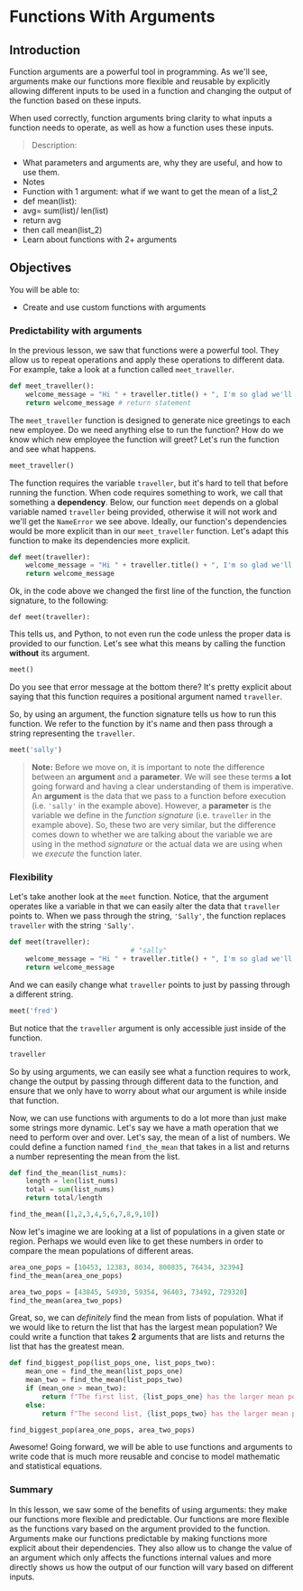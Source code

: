 
# Functions With Arguments

## Introduction
Function arguments are a powerful tool in programming.  As we'll see, arguments make our functions more flexible and reusable by explicitly allowing different inputs to be used in a function and changing the output of the function based on these inputs.

When used correctly, function arguments bring clarity to what inputs a function needs to operate, as well as how a function uses these inputs.  


> Description: 
* What parameters and arguments are, why they are useful, and how to use them.
* Notes
* Function with 1 argument: what if we want to get the mean of a list_2
* def mean(list):
* avg= sum(list)/ len(list)
* return avg
* then call mean(list_2)
* Learn about functions with 2+ arguments

## Objectives
You will be able to:
* Create and use custom functions with arguments

### Predictability with arguments

In the previous lesson, we saw that functions were a powerful tool.  They allow us to repeat operations and apply these operations to different data.  For example, take a look at a function called `meet_traveller`.


```python
def meet_traveller(): 
    welcome_message = "Hi " + traveller.title() + ", I'm so glad we'll be going on the trip together!"
    return welcome_message # return statement
```

The `meet_traveller` function is designed to generate nice greetings to each new employee.  Do we need anything else to run the function?  How do we know which new employee the function will greet?  Let's run the function and see what happens.


```python
meet_traveller()
```

The function requires the variable `traveller`, but it's hard to tell that before running the function.  When code requires something to work, we call that something a **dependency**. Below, our function `meet` depends on a global variable named `traveller` being provided, otherwise it will not work and we'll get the `NameError` we see above. 
Ideally, our function's dependencies would be more explicit than in our `meet_traveller` function.  Let's adapt this function to make its dependencies more explicit.


```python
def meet(traveller): 
    welcome_message = "Hi " + traveller.title() + ", I'm so glad we'll be going on the trip together!"
    return welcome_message
```

Ok, in the code above we changed the first line of the function, the function signature, to the following:

```def meet(traveller): ```

This tells us, and Python, to not even run the code unless the proper data is provided to our function.  Let's see what this means by calling the function **without** its argument.


```python
meet()
```

Do you see that error message at the bottom there?  It's pretty explicit about saying that this function requires a positional argument named `traveller`.  

So, by using an argument, the function signature tells us how to run this function.  We refer to the function by it's name and then pass through a string representing the `traveller`.


```python
meet('sally')
```

> **Note:** Before we move on, it is important to note the difference between an **argument** and a **parameter**. We will see these terms **a lot** going forward and having a clear understanding of them is imperative. An **argument** is the data that we pass to a function before execution (i.e. `'sally'` in the example above). However, a **parameter** is the variable we define in the *function signature* (i.e. `traveller` in the example above). So, these two are very similar, but the difference comes down to whether we are talking about the variable we are using in the method *signature* or the actual data we are using when we *execute* the function later. 

### Flexibility

Let's take another look at the `meet` function. Notice, that the argument operates like a variable in that we can easily alter the data that `traveller` points to. When we pass through the string, `'Sally'`, the function replaces `traveller` with the string `'Sally'`.  


```python
def meet(traveller): 
                              # "sally"
    welcome_message = "Hi " + traveller.title() + ", I'm so glad we'll be going on the trip together!"
    return welcome_message
```

And we can easily change what `traveller` points to just by passing through a different string.


```python
meet('fred')
```

But notice that the `traveller` argument is only accessible just inside of the function.


```python
traveller
```

So by using arguments, we can easily see what a function requires to work, change the output by passing through different data to the function, and ensure that we only have to worry about what our argument is while inside that function. 

Now, we can use functions with arguments to do a lot more than just make some strings more dynamic. Let's say we have a math operation that we need to perform over and over. Let's say, the mean of a list of numbers. We could define a function named `find_the_mean` that takes in a list and returns a number representing the mean from the list.


```python
def find_the_mean(list_nums):
    length = len(list_nums)
    total = sum(list_nums)
    return total/length    
```


```python
find_the_mean([1,2,3,4,5,6,7,8,9,10])
```

Now let's imagine we are looking at a list of populations in a given state or region. Perhaps we would even like to get these numbers in order to compare the mean populations of different areas.


```python
area_one_pops = [10453, 12383, 8034, 800835, 76434, 32394]
find_the_mean(area_one_pops)
```


```python
area_two_pops = [43845, 54930, 59354, 96403, 73492, 729320]
find_the_mean(area_two_pops)
```

Great, so, we can *definitely* find the mean from lists of population. What if we would like to return the list that has the largest mean population? We could write a function that takes **2** arguments that are lists and returns the list that has the greatest mean.


```python
def find_biggest_pop(list_pops_one, list_pops_two):
    mean_one = find_the_mean(list_pops_one)
    mean_two = find_the_mean(list_pops_two)
    if (mean_one > mean_two):
        return f"The first list, {list_pops_one} has the larger mean population"
    else:
        return f"The second list, {list_pops_two} has the larger mean population"
```


```python
find_biggest_pop(area_one_pops, area_two_pops)
```

Awesome! Going forward, we will be able to use functions and arguments to write code that is much more reusable and concise to model mathematic and statistical equations.

### Summary

In this lesson, we saw some of the benefits of using arguments: they make our functions more flexible and predictable.  Our functions are more flexible as the functions vary based on the argument provided to the function.  Arguments make our functions predictable by making functions more explicit about their dependencies. They also allow us to change the value of an argument which only affects the functions internal values and more directly shows us how the output of our function will vary based on different inputs.    
